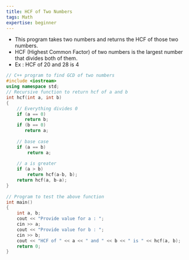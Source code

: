 ```yaml
---
title: HCF of Two Numbers
tags: Math
expertise: beginner
---
```


- This program takes two numbers and returns the HCF of those two numbers.
- HCF (Highest Common Factor) of two numbers is the largest number that divides both of them.
- Ex : HCF of 20 and 28 is 4

```cpp
// C++ program to find GCD of two numbers
#include <iostream>
using namespace std;
// Recursive function to return hcf of a and b
int hcf(int a, int b)
{
    // Everything divides 0
    if (a == 0)
       return b;
    if (b == 0)
       return a;
  
    // base case
    if (a == b)
        return a;
  
    // a is greater
    if (a > b)
        return hcf(a-b, b);
    return hcf(a, b-a);
}
  
// Program to test the above function
int main()
{
    int a, b;
    cout << "Provide value for a : ";
    cin >> a;
    cout << "Provide value for b : ";
    cin >> b;
    cout << "HCF of " << a << " and " << b << " is " << hcf(a, b);
    return 0;
}
```
